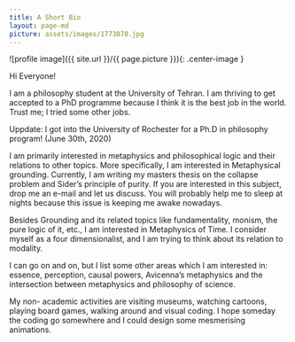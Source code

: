 ```yaml
---
title: A Short Bio
layout: page-md
picture: assets/images/1773070.jpg
---
```



![profile image]({{ site.url }}/{{ page.picture }}){: .center-image } 


Hi Everyone!

I am a philosophy student at the University of Tehran. I am thriving to get accepted to a PhD programme because I think it is the best job in the world. Trust me; I tried some other jobs.

Uppdate: I got into the University of Rochester for  a Ph.D in philosophy program! (June 30th, 2020)

I am primarily interested in metaphysics and philosophical logic and their relations to other topics. More specifically, I am interested in Metaphysical grounding.  Currently, I am writing my masters thesis on the collapse problem and Sider’s principle of purity. If you are interested in this subject, drop me an e-mail and let us discuss. You will probably help me to sleep at nights because this issue is keeping me awake nowadays.

Besides Grounding and its related topics like fundamentality, monism, the pure logic of it, etc., I am interested in Metaphysics of Time. I consider myself as a four dimensionalist, and I am trying to think about its relation to modality.

I can go on and on, but I list some other areas which I am interested in: essence, perception, causal powers, Avicenna’s metaphysics and the intersection between metaphysics and philosophy of science.

My non- academic activities are visiting museums, watching cartoons, playing board games, walking around and visual coding. I hope someday the coding go somewhere and I could design some mesmerising animations.

